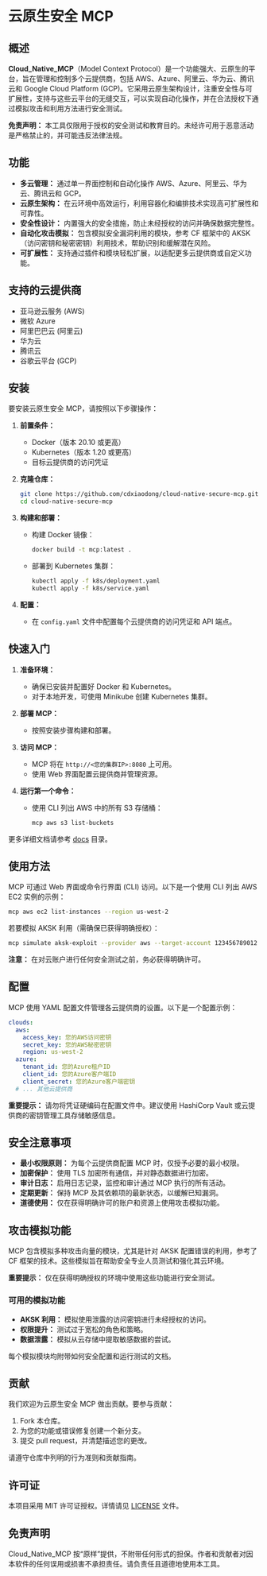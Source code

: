 

# 云原生安全 MCP

## 概述

**Cloud_Native_MCP**（Model Context Protocol）是一个功能强大、云原生的平台，旨在管理和控制多个云提供商，包括 AWS、Azure、阿里云、华为云、腾讯云和 Google Cloud Platform (GCP)。它采用云原生架构设计，注重安全性与可扩展性，支持与这些云平台的无缝交互，可以实现自动化操作，并在合法授权下通过模拟攻击和利用方法进行安全测试。

**免责声明：** 本工具仅限用于授权的安全测试和教育目的。未经许可用于恶意活动是严格禁止的，并可能违反法律法规。

## 功能

- **多云管理：** 通过单一界面控制和自动化操作 AWS、Azure、阿里云、华为云、腾讯云和 GCP。
- **云原生架构：** 在云环境中高效运行，利用容器化和编排技术实现高可扩展性和可靠性。
- **安全性设计：** 内置强大的安全措施，防止未经授权的访问并确保数据完整性。
- **自动化攻击模拟：** 包含模拟安全漏洞利用的模块，参考 CF 框架中的 AKSK（访问密钥和秘密密钥）利用技术，帮助识别和缓解潜在风险。
- **可扩展性：** 支持通过插件和模块轻松扩展，以适配更多云提供商或自定义功能。

## 支持的云提供商

- 亚马逊云服务 (AWS)
- 微软 Azure
- 阿里巴巴云 (阿里云)
- 华为云
- 腾讯云
- 谷歌云平台 (GCP)

## 安装

要安装云原生安全 MCP，请按照以下步骤操作：

1. **前置条件：**
   - Docker（版本 20.10 或更高）
   - Kubernetes（版本 1.20 或更高）
   - 目标云提供商的访问凭证

2. **克隆仓库：**
   ```bash
   git clone https://github.com/cdxiaodong/cloud-native-secure-mcp.git
   cd cloud-native-secure-mcp
   ```

3. **构建和部署：**
   - 构建 Docker 镜像：
     ```bash
     docker build -t mcp:latest .
     ```
   - 部署到 Kubernetes 集群：
     ```bash
     kubectl apply -f k8s/deployment.yaml
     kubectl apply -f k8s/service.yaml
     ```

4. **配置：**
   - 在 `config.yaml` 文件中配置每个云提供商的访问凭证和 API 端点。

## 快速入门

1. **准备环境：**
   - 确保已安装并配置好 Docker 和 Kubernetes。
   - 对于本地开发，可使用 Minikube 创建 Kubernetes 集群。

2. **部署 MCP：**
   - 按照安装步骤构建和部署。

3. **访问 MCP：**
   - MCP 将在 `http://<您的集群IP>:8080` 上可用。
   - 使用 Web 界面配置云提供商并管理资源。

4. **运行第一个命令：**
   - 使用 CLI 列出 AWS 中的所有 S3 存储桶：
     ```bash
     mcp aws s3 list-buckets
     ```

更多详细文档请参考 [docs](docs/) 目录。

## 使用方法

MCP 可通过 Web 界面或命令行界面 (CLI) 访问。以下是一个使用 CLI 列出 AWS EC2 实例的示例：

```bash
mcp aws ec2 list-instances --region us-west-2
```

若要模拟 AKSK 利用（需确保已获得明确授权）：

```bash
mcp simulate aksk-exploit --provider aws --target-account 123456789012
```

**注意：** 在对云账户进行任何安全测试之前，务必获得明确许可。

## 配置

MCP 使用 YAML 配置文件管理各云提供商的设置。以下是一个配置示例：

```yaml
clouds:
  aws:
    access_key: 您的AWS访问密钥
    secret_key: 您的AWS秘密密钥
    region: us-west-2
  azure:
    tenant_id: 您的Azure租户ID
    client_id: 您的Azure客户端ID
    client_secret: 您的Azure客户端密钥
  # ... 其他云提供商
```

**重要提示：** 请勿将凭证硬编码在配置文件中。建议使用 HashiCorp Vault 或云提供商的密钥管理工具存储敏感信息。

## 安全注意事项

- **最小权限原则：** 为每个云提供商配置 MCP 时，仅授予必要的最小权限。
- **加密保护：** 使用 TLS 加密所有通信，并对静态数据进行加密。
- **审计日志：** 启用日志记录，监控和审计通过 MCP 执行的所有活动。
- **定期更新：** 保持 MCP 及其依赖项的最新状态，以缓解已知漏洞。
- **道德使用：** 仅在获得明确许可的账户和资源上使用攻击模拟功能。

## 攻击模拟功能

MCP 包含模拟多种攻击向量的模块，尤其是针对 AKSK 配置错误的利用，参考了 CF 框架的技术。这些模拟旨在帮助安全专业人员测试和强化其云环境。

**重要提示：** 仅在获得明确授权的环境中使用这些功能进行安全测试。

### 可用的模拟功能

- **AKSK 利用：** 模拟使用泄露的访问密钥进行未经授权的访问。
- **权限提升：** 测试过于宽松的角色和策略。
- **数据泄露：** 模拟从云存储中提取敏感数据的尝试。

每个模拟模块均附带如何安全配置和运行测试的文档。

## 贡献

我们欢迎为云原生安全 MCP 做出贡献。要参与贡献：

1. Fork 本仓库。
2. 为您的功能或错误修复创建一个新分支。
3. 提交 pull request，并清楚描述您的更改。

请遵守仓库中列明的行为准则和贡献指南。

## 许可证

本项目采用 MIT 许可证授权。详情请见 [LICENSE](LICENSE) 文件。

## 免责声明

Cloud_Native_MCP 按“原样”提供，不附带任何形式的担保。作者和贡献者对因本软件的任何误用或损害不承担责任。请负责任且道德地使用本工具。

